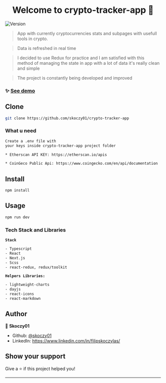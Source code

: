 <h1 align="center">Welcome to crypto-tracker-app 👋</h1>
<p>
  <img alt="Version" src="https://img.shields.io/badge/version-1.2-blue.svg?cacheSeconds=2592000" />
</p>

> App with currently cryptocurrencies stats and subpages with usefull tools in crypto.

> Data is refreshed in real time

> I decided to use Redux for practice and I am satisfied with this method of managing the state in app with a lot of data it's really clean and simple

> The project is constantly being developed and improved

### ✨ [See demo](https://crypto-tracker-app-2.netlify.app/) 

## Clone

```sh
git clone https://github.com/skoczy01/crypto-tracker-app
```

### What u need

```sh
Create a .env file with 
your keys inside crypto-tracker-app project folder

* Etherscan API KEY: https://etherscan.io/apis

* CoinGeco Public Api: https://www.coingecko.com/en/api/documentation

```


## Install

```sh
npm install
```

## Usage

```sh
npm run dev
```

### Tech Stack and Libraries

**`Stack`**
```sh
- Typescript
- React
- Next.js
- Scss 
- react-redux, redux/toolkit 
```
**`Helpers Libraries:`**
```sh
- lightweight-charts
- dayjs
- react-icons
- react-markdown
```


## Author

👤 **Skoczy01**

- Github: [@skoczy01](https://github.com/skoczy01)
- LinkedIn: https://www.linkedin.com/in/filipskoczylas/

## Show your support

Give a ⭐️ if this project helped you!

---
